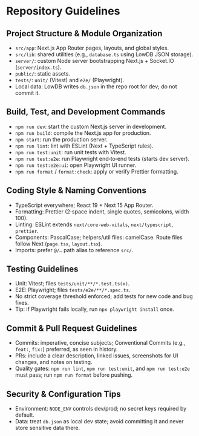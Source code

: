 # Repository Guidelines

## Project Structure & Module Organization
- `src/app`: Next.js App Router pages, layouts, and global styles.
- `src/lib`: shared utilities (e.g., `database.ts` using LowDB JSON storage).
- `server/`: custom Node server bootstrapping Next.js + Socket.IO (`server/index.ts`).
- `public/`: static assets.
- `tests/`: `unit/` (Vitest) and `e2e/` (Playwright).
- Local data: LowDB writes `db.json` in the repo root for dev; do not commit it.

## Build, Test, and Development Commands
- `npm run dev`: start the custom Next.js server in development.
- `npm run build`: compile the Next.js app for production.
- `npm start`: run the production server.
- `npm run lint`: lint with ESLint (Next + TypeScript rules).
- `npm run test:unit`: run unit tests with Vitest.
- `npm run test:e2e`: run Playwright end‑to‑end tests (starts dev server).
- `npm run test:e2e:ui`: open Playwright UI runner.
- `npm run format` / `format:check`: apply or verify Prettier formatting.

## Coding Style & Naming Conventions
- TypeScript everywhere; React 19 + Next 15 App Router.
- Formatting: Prettier (2‑space indent, single quotes, semicolons, width 100).
- Linting: ESLint extends `next/core-web-vitals`, `next/typescript`, `prettier`.
- Components: PascalCase; helpers/util files: camelCase. Route files follow Next (`page.tsx`, `layout.tsx`).
- Imports: prefer `@/…` path alias to reference `src/`.

## Testing Guidelines
- Unit: Vitest; files `tests/unit/**/*.test.ts(x)`.
- E2E: Playwright; files `tests/e2e/**/*.spec.ts`.
- No strict coverage threshold enforced; add tests for new code and bug fixes.
- Tip: if Playwright fails locally, run `npx playwright install` once.

## Commit & Pull Request Guidelines
- Commits: imperative, concise subjects; Conventional Commits (e.g., `feat:`, `fix:`) preferred, as seen in history.
- PRs: include a clear description, linked issues, screenshots for UI changes, and notes on testing.
- Quality gates: `npm run lint`, `npm run test:unit`, and `npm run test:e2e` must pass; run `npm run format` before pushing.

## Security & Configuration Tips
- Environment: `NODE_ENV` controls dev/prod; no secret keys required by default.
- Data: treat `db.json` as local dev state; avoid committing it and never store sensitive data there.
